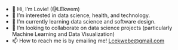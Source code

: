 - 👋 Hi, I’m Lovie! (@LEkwem)
- 👀 I’m interested in data science, health, and technology.
- 🌱 I’m currently learning data science and software design.
- 💞️ I’m looking to collaborate on data science projects (particularly Machine Learning and Data Visualization)
- 📫 How to reach me is by emailing me! Lcekwebe@gmail.com

<!---
LEkwem/LEkwem is a ✨ special ✨ repository because its `README.md` (this file) appears on your GitHub profile.
You can click the Preview link to take a look at your changes.
--->
